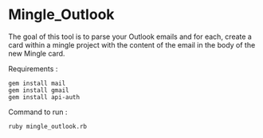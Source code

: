# Mingle_Outlook
The goal of this tool is to parse your Outlook emails and for each, create a card within a mingle project with the content of the email in the body of the new Mingle card. 

Requirements : 
 
 ```
 gem install mail
 gem install gmail
 gem install api-auth
 ```
 
Command to run :


`ruby mingle_outlook.rb`

